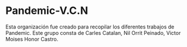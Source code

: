 # Pandemic-V.C.N
Esta organización fue creado para recopilar los diferentes trabajos de Pandemic. Este grupo consta de Carles Catalan, Nil Orrit Peinado, Victor Moises Honor Castro.
